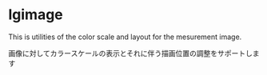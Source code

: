 # lgimage

This is utilities of the color scale and layout for the mesurement image.

画像に対してカラースケールの表示とそれに伴う描画位置の調整をサポートします

